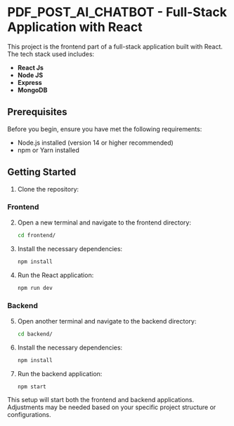 # PDF_POST_AI_CHATBOT - Full-Stack Application with React

This project is the frontend part of a full-stack application built with React. The tech stack used includes:

- **React Js**
- **Node JS**
- **Express**
- **MongoDB**


## Prerequisites

Before you begin, ensure you have met the following requirements:

- Node.js installed (version 14 or higher recommended)
- npm or Yarn installed

## Getting Started

1. Clone the repository:

  

### Frontend

2. Open a new terminal and navigate to the frontend directory:

    ```bash
    cd frontend/
    ```

3. Install the necessary dependencies:

    ```bash
    npm install
    ```

4. Run the React application:

    ```bash
    npm run dev
    ```

### Backend

5. Open another terminal and navigate to the backend directory:

    ```bash
    cd backend/
    ```

6. Install the necessary dependencies:

    ```bash
    npm install
    ```

7. Run the backend application:

    ```bash
    npm start
    ```

This setup will start both the frontend and backend applications. Adjustments may be needed based on your specific project structure or configurations.
